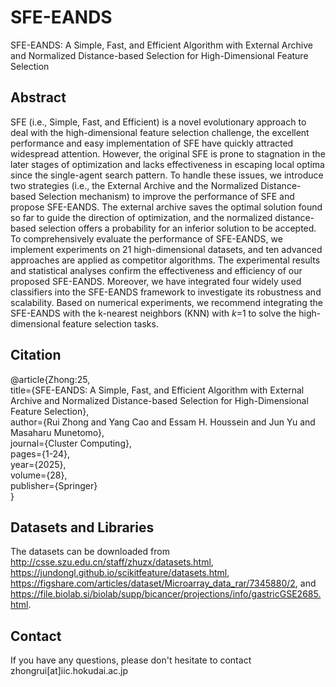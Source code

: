 # SFE-EANDS  
SFE-EANDS: A Simple, Fast, and Efficient Algorithm with External Archive and Normalized Distance-based Selection for High-Dimensional Feature Selection  

## Abstract
SFE (i.e., Simple, Fast, and Efficient) is a novel evolutionary approach to deal with the high-dimensional feature selection challenge, the excellent performance and easy implementation of SFE have quickly attracted widespread attention. However, the original SFE is prone to stagnation in the later stages of optimization and lacks effectiveness in escaping local optima since the single-agent search pattern. To handle these issues, we introduce two strategies (i.e., the External Archive and the Normalized Distance-based Selection mechanism) to improve the performance of SFE and propose SFE-EANDS. The external archive saves the optimal solution found so far to guide the direction of optimization, and the normalized distance-based selection offers a probability for an inferior solution to be accepted. To comprehensively evaluate the performance of SFE-EANDS, we implement experiments on 21 high-dimensional datasets, and ten advanced approaches are applied as competitor algorithms. The experimental results and statistical analyses confirm the effectiveness and efficiency of our proposed SFE-EANDS. Moreover, we have integrated four widely used classifiers into the SFE-EANDS framework to investigate its robustness and scalability. Based on numerical experiments, we recommend integrating the SFE-EANDS with the k-nearest neighbors (KNN) with $k$=1 to solve the high-dimensional feature selection tasks.  

## Citation
@article{Zhong:25,  
  title={SFE-EANDS: A Simple, Fast, and Efficient Algorithm with External Archive and Normalized Distance-based Selection for High-Dimensional Feature Selection},  
  author={Rui Zhong and Yang Cao and Essam H. Houssein and Jun Yu and Masaharu Munetomo},  
  journal={Cluster Computing},  
  pages={1-24},  
  year={2025},  
  volume={28},  
  publisher={Springer}  
}

## Datasets and Libraries
The datasets can be downloaded from http://csse.szu.edu.cn/staff/zhuzx/datasets.html, https://jundongl.github.io/scikitfeature/datasets.html, https://figshare.com/articles/dataset/Microarray_data_rar/7345880/2, and https://file.biolab.si/biolab/supp/bicancer/projections/info/gastricGSE2685.html.

## Contact
If you have any questions, please don't hesitate to contact zhongrui[at]iic.hokudai.ac.jp
